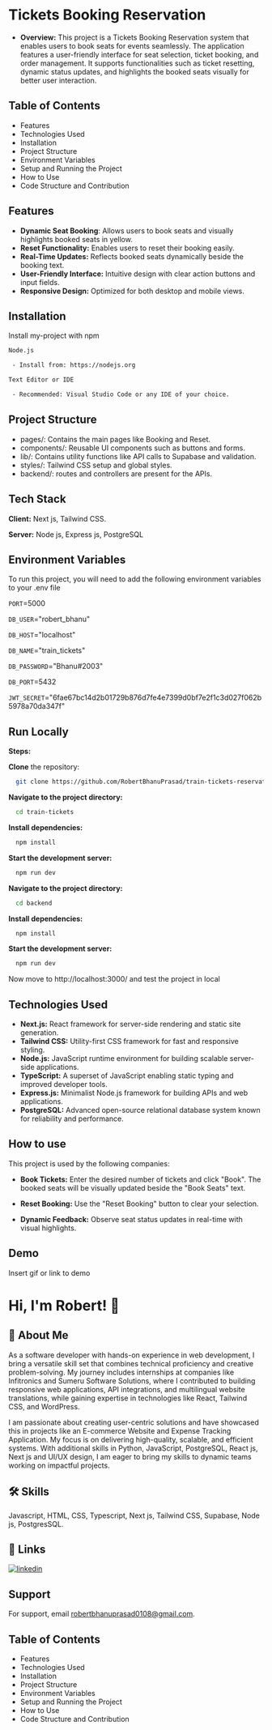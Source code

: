 # Tickets Booking Reservation


- **Overview:**
     This project is a Tickets Booking Reservation system that enables users to book seats for events seamlessly. The application features a user-friendly interface for seat selection, ticket booking, and order management. It supports functionalities such as ticket resetting, dynamic status updates, and highlights the booked seats visually for better user interaction.

## Table of Contents
    
 - Features
 - Technologies Used
 - Installation
 - Project Structure
 - Environment Variables
 - Setup and Running the Project
 - How to Use
 - Code Structure and Contribution
## Features

- **Dynamic Seat Booking**: Allows users to book seats and visually highlights booked seats in yellow.
- **Reset Functionality:** Enables users to reset their booking easily.
- **Real-Time Updates:** Reflects booked seats dynamically beside the booking text.
- **User-Friendly Interface:** Intuitive design with clear action buttons and input fields.
- **Responsive Design:** Optimized for both desktop and mobile views.

## Installation

Install my-project with npm

```bash
Node.js

 - Install from: https://nodejs.org

Text Editor or IDE

 - Recommended: Visual Studio Code or any IDE of your choice.
```


## Project Structure

 - pages/: Contains the main pages like Booking and Reset.
 - components/: Reusable UI components such as buttons and forms.
 - lib/: Contains utility functions like API calls to Supabase and validation.
 - styles/: Tailwind CSS setup and global styles.
 - backend/: routes and controllers are present for the APIs.

## Tech Stack

**Client:**  Next js, Tailwind CSS.

**Server:**  Node js, Express js, PostgreSQL 


## Environment Variables

To run this project, you will need to add the following environment variables to your .env file

`PORT`=5000

`DB_USER`="robert_bhanu"

`DB_HOST`="localhost"

`DB_NAME`="train_tickets"

`DB_PASSWORD`="Bhanu#2003"

`DB_PORT`=5432

`JWT_SECRET`="6fae67bc14d2b01729b876d7fe4e7399d0bf7e2f1c3d027f062b5978a70da347f"

## Run Locally

**Steps:**

**Clone** the repository:

```bash
  git clone https://github.com/RobertBhanuPrasad/train-tickets-reservation.git
```

**Navigate to the project directory:**

```bash
  cd train-tickets
```

**Install dependencies:**

```bash
  npm install
```

**Start the development server:**

```bash
  npm run dev
```

**Navigate to the project directory:**

```bash
  cd backend
```

**Install dependencies:**

```bash
  npm install
```

**Start the development server:**

```bash
  npm run dev
```


Now move to http://localhost:3000/ and test the project in local
## Technologies Used

- **Next.js:** React framework for server-side rendering and static site generation.
- **Tailwind CSS:** Utility-first CSS framework for fast and responsive styling.
- **Node.js:** JavaScript runtime environment for building scalable server-side applications.
- **TypeScript:** A superset of JavaScript enabling static typing and improved developer tools.
- **Express.js:** Minimalist Node.js framework for building APIs and web applications.
- **PostgreSQL:** Advanced open-source relational database system known for reliability and performance.
## How to use

This project is used by the following companies:

- **Book Tickets:** Enter the desired number of tickets and click "Book". The booked seats will be visually updated beside the "Book Seats" text.

- **Reset Booking:** Use the "Reset Booking" button to clear your selection.

- **Dynamic Feedback:** Observe seat status updates in real-time with visual highlights.
## Demo

Insert gif or link to demo


# Hi, I'm Robert! 👋


## 🚀 About Me
As a software developer with hands-on experience in web development, I bring a versatile skill set that combines technical proficiency and creative problem-solving. My journey includes internships at companies like Infitronics and Sumeru Software Solutions, where I contributed to building responsive web applications, API integrations, and multilingual website translations, while gaining expertise in technologies like React, Tailwind CSS, and WordPress.

I am passionate about creating user-centric solutions and have showcased this in projects like an E-commerce Website and Expense Tracking Application. My focus is on delivering high-quality, scalable, and efficient systems. With additional skills in Python, JavaScript, PostgreSQL, React js, Next js and UI/UX design, I am eager to bring my skills to dynamic teams working on impactful projects.


## 🛠 Skills
Javascript, HTML, CSS, Typescript, Next js, Tailwind CSS, Supabase, Node js, PostgresSQL.


## 🔗 Links
[![linkedin](https://img.shields.io/badge/linkedin-0A66C2?style=for-the-badge&logo=linkedin&logoColor=white)](https://www.linkedin.com/in/robert-bhanu-prasad-034454213/)



## Support

For support, email robertbhanuprasad0108@gmail.com.


## Table of Contents
    
 - Features
 - Technologies Used
 - Installation
 - Project Structure
 - Environment Variables
 - Setup and Running the Project
 - How to Use
 - Code Structure and Contribution
